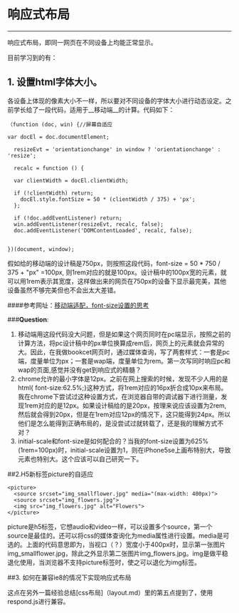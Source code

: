 # 响应式布局
---
响应式布局，即同一网页在不同设备上均能正常显示。

目前学习到的有：

## 1. 设置html字体大小。
  各设备上体现的像素大小不一样，所以要对不同设备的字体大小进行动态设定。之前学长给了一段代码，适用于__移动端__的计算。代码如下：
    
    （function (doc, win) {//屏幕自适应
    
    var docEl = doc.documentElement;
      
      resizeEvt = 'orientationchange' in window ? 'orientationchange' : 'resize';
      
      recalc = function () {
      
      var clientWidth = docEl.clientWidth;
        
      if (!clientWidth) return;
        docEl.style.fontSize = 50 * (clientWidth / 375) + 'px';
      };
      
 	  if (!doc.addEventListener) return;
      win.addEventListener(resizeEvt, recalc, false);
      doc.addEventListener('DOMContentLoaded', recalc, false);


    })(document, window);
    
    
假如给的移动端的设计稿是750px，则按照这段代码，font-size = 50 * 750 / 375 + "px" =100px, 则1rem对应的就是100px。设计稿中的100px宽的元素，就可以用1rem表示其宽度，这样做出来的网页在750px的设备下显示最完美，其他设备虽然不够完美但也不会出太大差错。

####参考网址：[移动端适配，font-size设置的思考](http://www.cnblogs.com/axl234/p/5156956.html)

###__Question__:

1. 移动端用这段代码没大问题，但是如果这个网页同时在pc端显示，按照之前的计算方法，将pc设计稿中的px单位换算成rem后，网页上的元素就会异常的大。因此，在我做bookcet网页时，通过媒体查询，写了两套样式：一套是pc端，度量单位为px；一套是wap端，度量单位为rem。第一次写同时响应pc和wap的页面,感觉并没有get到响应式的精髓？
2. chrome允许的最小字体是12px。之前在网上搜索的时候，发现不少人用的是 html{ font-size:62.5%;}这种方式，将1rem对应的16px折合成10px来布局。我在chrome下尝试过这种设置方式，在浏览器自带的调试器下进行测量，发现1rem对应的是12px。如果设计稿给的是20px，按理来说应该设置为2rem,然后就会得到20px，但是在1rem对应12px的情况下，这只能得到24px。所以他们是怎么能得到正确布局的，是没尝试过就转载了，还是我的理解方式不对？
3. initial-scale和font-size是如何配合的？当我的font-size设置为625%(1rem=100px)时，initial-scale设置为1，则在iPhone5se上画布特别大，导致元素也特别大。这个应该可以自己研究一下。


##2.H5新标签picture的自适应

	<picture>
	  <source srcset="img_smallflower.jpg" media="(max-width: 400px)">
	  <source srcset="img_flowers.jpg">
	  <img src="img_flowers.jpg" alt="Flowers">
	</picture>
	
picture是h5标签，它想audio和video一样，可以设置多个source，第一个source是最佳的。还可以将css的媒体查询化为media属性进行设置。media是可选的。上面的代码意思即为，当视口（？）宽度小于400px时，显示第一张图片img_smallflower.jpg，除此之外显示第二张图片img_flowers.jpg。img是做平稳退化使用，当浏览器不支持picture标签时，使之可以退化为img标签。

##3. 如何在兼容ie8的情况下实现响应式布局

这点在另外一篇经验总结[css布局]（layout.md）里的第五点提到了，使用respond.js进行兼容。


